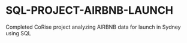 # SQL-PROJECT-AIRBNB-LAUNCH
Completed CoRise project analyzing AIRBNB data for launch in Sydney using SQL

